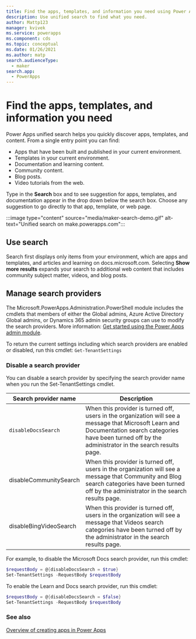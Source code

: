 ```yaml
---
title: Find the apps, templates, and information you need using Power Apps unified search | Microsoft Docs
description: Use unified search to find what you need.
author: Mattp123
manager: kvivek
ms.service: powerapps
ms.component: cds
ms.topic: conceptual
ms.date: 01/26/2021
ms.author: matp
search.audienceType: 
  - maker
search.app: 
  - PowerApps
---
```

# Find the apps, templates, and information you need

Power Apps unified search helps you quickly discover apps, templates, and content. From a single entry point you can find:

- Apps that have been built and published in your current environment.
- Templates in your current environment.
- Documentation and learning content.
- Community content.
- Blog posts.
- Video tutorials from the web.

Type in the **Search** box and to see suggestion for apps, templates, and documentation appear in the drop down below the search box. Choose any suggestion to go directly to that app, template, or web page.

:::image type="content" source="media/maker-search-demo.gif" alt-text="Unified search on make.powerapps.com":::

## Use search

Search first displays only items from your environment, which are apps and templates, and articles and learning on docs.microsoft.com. Selecting **Show more results** expands your search to additional web content that includes community subject matter, videos, and blog posts.


## Manage search providers

The Microsoft.PowerApps.Administration.PowerShell module includes the cmdlets that members of either the Global admins, Azure Active Directory Global admins, or Dynamics 365 admin security groups can use to modify the search providers. More information: [Get started using the Power Apps admin module](/powershell/powerapps/get-started-powerapps-admin).

To return the current settings including which search providers are enabled or disabled, run this cmdlet:
`Get-TenantSettings`

### Disable a search provider

You can disable a search provider by specifying the search provider name when you run the Set-TenantSettings cmdlet.

|Search provider name |Description  |
|---------|---------|
|`disableDocsSearch`  |  When this provider is turned off, users in the organization will see a message that Microsoft Learn and Documentation search categories have been turned off by the administrator in the search results page.   |
|disableCommunitySearch     | When this provider is turned off, users in the organization will see a message that Community and Blog search categories have been turned off by the administrator in the search results page.   |
| disableBingVideoSearch    | When this provider is turned off, users in the organization will see a message that Videos search categories have been turned off by the administrator in the search results page.   |


For example, to disable the Microsoft Docs search provider, run this cmdlet:

```powershell
$requestBody = @{disableDocsSearch = $true}
Set-TenantSettings -RequestBody $requestBody
```

To enable the Learn and Docs search provider, run this cmdlet:

```powershell
$requestBody = @{disableDocsSearch = $false}
Set-TenantSettings -RequestBody $requestBody
```

### See also

[Overview of creating apps in Power Apps](index.md)